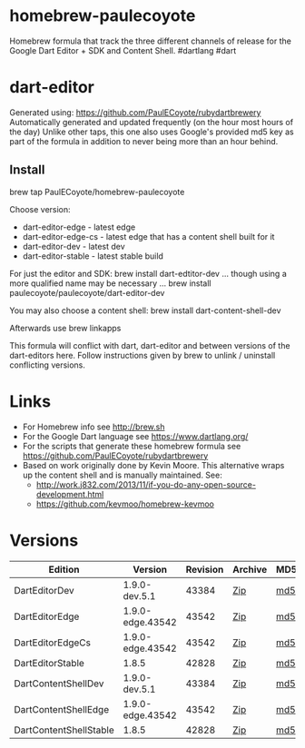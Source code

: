 homebrew-paulecoyote
====================

Homebrew formula that track the three different channels of release for the Google Dart Editor + SDK and Content Shell.  #dartlang #dart

dart-editor
===========

Generated using: https://github.com/PaulECoyote/rubydartbrewery
Automatically generated and updated frequently (on the hour most hours of the day)
Unlike other taps, this one also uses Google's provided md5 key as part of the formula in addition to never being more than an hour behind.

Install
-------
brew tap PaulECoyote/homebrew-paulecoyote

Choose version:
* dart-editor-edge - latest edge
* dart-editor-edge-cs - latest edge that has a content shell built for it
* dart-editor-dev - latest dev
* dart-editor-stable - latest stable build

For just the editor and SDK:
brew install dart-edtitor-dev
... though using a more qualified name may be necessary ...
brew install paulecoyote/paulecoyote/dart-editor-dev

You may also choose a content shell:
brew install dart-content-shell-dev

Afterwards use 
brew linkapps

This formula will conflict with dart, dart-editor and between versions of the dart-editors here.  Follow instructions given by brew to unlink / uninstall conflicting versions.

Links
=====
* For Homebrew info see http://brew.sh
* For the Google Dart language see https://www.dartlang.org/
* For the scripts that generate these homebrew formula see https://github.com/PaulECoyote/rubydartbrewery
* Based on work originally done by Kevin Moore. This alternative wraps up the content shell and is manually maintained.  See: 
    * http://work.j832.com/2013/11/if-you-do-any-open-source-development.html
    * https://github.com/kevmoo/homebrew-kevmoo

Versions
========
| Edition | Version | Revision | Archive | MD5 | Notes |
| ------- | ------- | -------- | ------- | --- | ----- |
| DartEditorDev | 1.9.0-dev.5.1 | 43384 | [Zip](https://storage.googleapis.com/dart-archive/channels/dev/release/43384/editor/darteditor-macos-x64.zip) | [md5](https://storage.googleapis.com/dart-archive/channels/dev/release/43384/editor/darteditor-macos-x64.zip.md5sum) | [Changes](https://storage.googleapis.com/dart-archive/channels/dev/release/latest/changelog.html) |
| DartEditorEdge | 1.9.0-edge.43542 | 43542 | [Zip](https://storage.googleapis.com/dart-archive/channels/be/raw/43542/editor/darteditor-macos-x64.zip) | [md5](https://storage.googleapis.com/dart-archive/channels/be/raw/43542/editor/darteditor-macos-x64.zip.md5sum) | - |
| DartEditorEdgeCs | 1.9.0-edge.43542 | 43542 | [Zip](https://storage.googleapis.com/dart-archive/channels/be/raw/43542/editor/darteditor-macos-x64.zip) | [md5](https://storage.googleapis.com/dart-archive/channels/be/raw/43542/editor/darteditor-macos-x64.zip.md5sum) | - |
| DartEditorStable | 1.8.5 | 42828 | [Zip](https://storage.googleapis.com/dart-archive/channels/stable/release/42828/editor/darteditor-macos-x64.zip) | [md5](https://storage.googleapis.com/dart-archive/channels/stable/release/42828/editor/darteditor-macos-x64.zip.md5sum) | [Changes](https://storage.googleapis.com/dart-archive/channels/stable/release/latest/changelog.html) |
| DartContentShellDev | 1.9.0-dev.5.1 | 43384 | [Zip](https://storage.googleapis.com/dart-archive/channels/dev/release/43384/dartium/content_shell-macos-ia32-release.zip) | [md5](https://storage.googleapis.com/dart-archive/channels/dev/release/43384/dartium/content_shell-macos-ia32-release.zip.md5sum) | - |
| DartContentShellEdge | 1.9.0-edge.43542 | 43542 | [Zip](https://storage.googleapis.com/dart-archive/channels/be/raw/43542/dartium/content_shell-macos-ia32-release.zip) | [md5](https://storage.googleapis.com/dart-archive/channels/be/raw/43542/dartium/content_shell-macos-ia32-release.zip.md5sum) | - |
| DartContentShellStable | 1.8.5 | 42828 | [Zip](https://storage.googleapis.com/dart-archive/channels/stable/release/42828/dartium/content_shell-macos-ia32-release.zip) | [md5](https://storage.googleapis.com/dart-archive/channels/stable/release/42828/dartium/content_shell-macos-ia32-release.zip.md5sum) | - |
